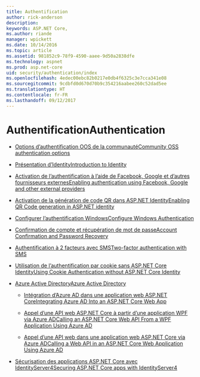 ```yaml
---
title: Authentification
author: rick-anderson
description: 
keywords: ASP.NET Core,
ms.author: riande
manager: wpickett
ms.date: 10/14/2016
ms.topic: article
ms.assetid: 981852c9-78f9-4590-aaee-9d50a2838dfe
ms.technology: aspnet
ms.prod: asp.net-core
uid: security/authentication/index
ms.openlocfilehash: 4edec00ebc82b0217e0db4f6325c3e7cca341e08
ms.sourcegitcommit: 9cdbfd0d670d70b9c354216aabee260c52dad5ee
ms.translationtype: HT
ms.contentlocale: fr-FR
ms.lasthandoff: 09/12/2017
---
```

# <a name="authentication"></a><span data-ttu-id="95e93-103">Authentification</span><span class="sxs-lookup"><span data-stu-id="95e93-103">Authentication</span></span>

* [<span data-ttu-id="95e93-104">Options d’authentification OOS de la communauté</span><span class="sxs-lookup"><span data-stu-id="95e93-104">Community OSS authentication options</span></span>](community.md)

* [<span data-ttu-id="95e93-105">Présentation d’Identity</span><span class="sxs-lookup"><span data-stu-id="95e93-105">Introduction to Identity</span></span>](identity.md)

* [<span data-ttu-id="95e93-106">Activation de l’authentification à l’aide de Facebook, Google et d’autres fournisseurs externes</span><span class="sxs-lookup"><span data-stu-id="95e93-106">Enabling authentication using Facebook, Google and other external providers</span></span>](social/index.md)

* [<span data-ttu-id="95e93-107">Activation de la génération de code QR dans ASP.NET Identity</span><span class="sxs-lookup"><span data-stu-id="95e93-107">Enabling QR Code generation in ASP.NET identity</span></span>](identity-enable-qrcodes.md)

* [<span data-ttu-id="95e93-108">Configurer l’authentification Windows</span><span class="sxs-lookup"><span data-stu-id="95e93-108">Configure Windows Authentication</span></span>](windowsauth.md)

* [<span data-ttu-id="95e93-109">Confirmation de compte et récupération de mot de passe</span><span class="sxs-lookup"><span data-stu-id="95e93-109">Account Confirmation and Password Recovery</span></span>](accconfirm.md)

* [<span data-ttu-id="95e93-110">Authentification à 2 facteurs avec SMS</span><span class="sxs-lookup"><span data-stu-id="95e93-110">Two-factor authentication with SMS</span></span>](2fa.md)

* [<span data-ttu-id="95e93-111">Utilisation de l’authentification par cookie sans ASP.NET Core Identity</span><span class="sxs-lookup"><span data-stu-id="95e93-111">Using Cookie Authentication without ASP.NET Core Identity</span></span>](cookie.md)

* [<span data-ttu-id="95e93-112">Azure Active Directory</span><span class="sxs-lookup"><span data-stu-id="95e93-112">Azure Active Directory</span></span>](azure-active-directory/index.md)

  * [<span data-ttu-id="95e93-113">Intégration d’Azure AD dans une application web ASP.NET Core</span><span class="sxs-lookup"><span data-stu-id="95e93-113">Integrating Azure AD Into an ASP.NET Core Web App</span></span>](https://azure.microsoft.com/documentation/samples/active-directory-dotnet-webapp-openidconnect-aspnetcore/)

  * [<span data-ttu-id="95e93-114">Appel d’une API web ASP.NET Core à partir d’une application WPF via Azure AD</span><span class="sxs-lookup"><span data-stu-id="95e93-114">Calling an ASP.NET Core Web API From a WPF Application Using Azure AD</span></span>](https://azure.microsoft.com/documentation/samples/active-directory-dotnet-native-aspnetcore/)

  * [<span data-ttu-id="95e93-115">Appel d’une API web dans une application web ASP.NET Core via Azure AD</span><span class="sxs-lookup"><span data-stu-id="95e93-115">Calling a Web API in an ASP.NET Core Web Application Using Azure AD</span></span>](https://azure.microsoft.com/documentation/samples/active-directory-dotnet-webapp-webapi-openidconnect-aspnetcore/)

* [<span data-ttu-id="95e93-116">Sécurisation des applications ASP.NET Core avec IdentityServer4</span><span class="sxs-lookup"><span data-stu-id="95e93-116">Securing ASP.NET Core apps with IdentityServer4</span></span>](https://identityserver4.readthedocs.io/release/)
